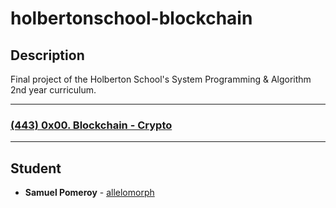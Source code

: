 # holbertonschool-blockchain

## Description
Final project of the Holberton School's System Programming & Algorithm 2nd year curriculum.

---

### [(443) 0x00. Blockchain - Crypto](./crypto/)

---

## Student
* **Samuel Pomeroy** - [allelomorph](github.com/allelomorph)
